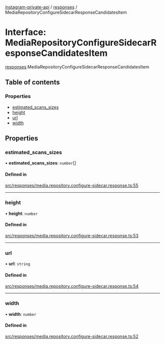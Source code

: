 [instagram-private-api](../../README.md) / [responses](../../modules/responses.md) / MediaRepositoryConfigureSidecarResponseCandidatesItem

# Interface: MediaRepositoryConfigureSidecarResponseCandidatesItem

[responses](../../modules/responses.md).MediaRepositoryConfigureSidecarResponseCandidatesItem

## Table of contents

### Properties

- [estimated\_scans\_sizes](MediaRepositoryConfigureSidecarResponseCandidatesItem.md#estimated_scans_sizes)
- [height](MediaRepositoryConfigureSidecarResponseCandidatesItem.md#height)
- [url](MediaRepositoryConfigureSidecarResponseCandidatesItem.md#url)
- [width](MediaRepositoryConfigureSidecarResponseCandidatesItem.md#width)

## Properties

### estimated\_scans\_sizes

• **estimated\_scans\_sizes**: `number`[]

#### Defined in

[src/responses/media.repository.configure-sidecar.response.ts:55](https://github.com/Nerixyz/instagram-private-api/blob/b3351b9/src/responses/media.repository.configure-sidecar.response.ts#L55)

___

### height

• **height**: `number`

#### Defined in

[src/responses/media.repository.configure-sidecar.response.ts:53](https://github.com/Nerixyz/instagram-private-api/blob/b3351b9/src/responses/media.repository.configure-sidecar.response.ts#L53)

___

### url

• **url**: `string`

#### Defined in

[src/responses/media.repository.configure-sidecar.response.ts:54](https://github.com/Nerixyz/instagram-private-api/blob/b3351b9/src/responses/media.repository.configure-sidecar.response.ts#L54)

___

### width

• **width**: `number`

#### Defined in

[src/responses/media.repository.configure-sidecar.response.ts:52](https://github.com/Nerixyz/instagram-private-api/blob/b3351b9/src/responses/media.repository.configure-sidecar.response.ts#L52)

